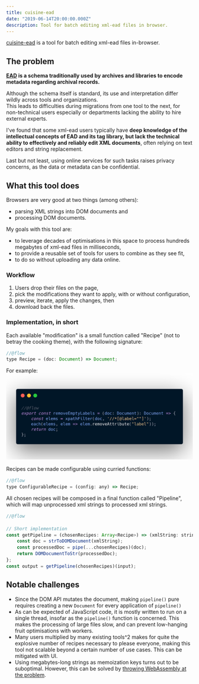 ```yaml
---
title: cuisine-ead
date: "2019-06-14T20:00:00.000Z"
description: Tool for batch editing xml-ead files in browser.
---
```


[cuisine-ead](https://cuisine-ead.netlify.com) is a tool for batch editing xml-ead files in-browser.

## The problem

__[EAD](https://www.wikiwand.com/en/Encoded_Archival_Description) is a schema traditionally used by archives and libraries to encode metadata regarding
archival records.__

Although the schema itself is standard, its use and interpretation differ wildly across tools and organizations.  
This leads to difficulties during migrations from one tool to the next, for non-technical users especially or departments lacking the ability
to hire external experts.  

I've found that some xml-ead users typically have __deep knowledge of the intellectual concepts of EAD and its tag library, but lack the technical ability to effectively and reliably edit XML documents__, often relying on text editors and string replacement.  


Last but not least, using online services for such tasks raises privacy concerns, as the data or metadata can be confidential.

## What this tool does

Browsers are very good at two things (among others):  

* parsing XML strings into DOM documents and
* processing DOM documents.


My goals with this tool are:

* to leverage decades of optimisations in this space to process hundreds megabytes of xml-ead files in milliseconds,
* to provide a reusable set of tools for users to combine as they see fit,
* to do so without uploading any data online.  

### Workflow

1. Users drop their files on the page,
2. pick the modifications they want to apply, with or without configuration,
3. preview, iterate, apply the changes, then
4. download back the files.

### Implementation, in short

Each available "modification" is a small function called "Recipe" (not to betray the cooking theme), with the following signature:

```javascript
//@flow
type Recipe = (doc: Document) => Document;
```

For example:
![Remove empty labels](./example-recipe.png)

Recipes can be made configurable using curried functions:

```javascript
//@flow
type ConfigurableRecipe = (config: any) => Recipe;
```

All chosen recipes will be composed in a final function called "Pipeline", which will map unprocessed xml strings to processed xml strings.

```javascript
//@flow

// Short implementation
const getPipeline = (chosenRecipes: Array<Recipe>) => (xmlString: string) => {
    const doc = strToDOMDocument(xmlString);
    const processedDoc = pipe(...chosenRecipes)(doc);
    return DOMDocumentToStr(processedDoc);
};
const output = getPipeline(chosenRecipes)(input);
```

## Notable challenges

* Since the DOM API mutates the document, making `pipeline()` pure requires creating a new `Document` for every application of `pipeline()`
* As can be expected of JavaScript code, it is mostly written to run on a single thread, insofar as the `pipeline()` function is concerned. This makes the processing of large files slow, and can prevent low-hanging fruit optimisations with workers.
* Many users multiplied by many existing tools^2 makes for quite the explosive number of recipes necessary to please everyone, making this tool not scalable beyond a certain number of use cases. This can be mitigated with UI.
* Using megabytes-long strings as memoization keys turns out to be suboptimal. However, this can be solved by [throwing WebAssembly at the problem](https://github.com/jungomi/xxhash-wasm).
